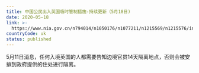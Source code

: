 ```yaml
---
title: 中国公民出入英国临时管制措施-持续更新（5月18日)
date: 2020-05-18
link: >-
  https://www.nia.gov.cn/n794014/n1050176/n1077211/n1215569/n1215576/index.html
countryCode: uk
status: published
---
```

5月11日消息，任何入境英国的人都需要告知边境官员14天隔离地点，否则会被安排到政府提供的住处进行隔离。
